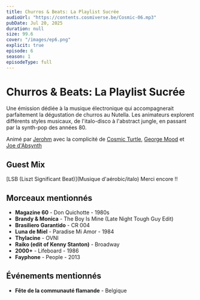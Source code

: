 ```yaml
---
title: Churros & Beats: La Playlist Sucrée
audioUrl: "https://contents.cosmiverse.be/Cosmic-06.mp3"
pubDate: Jul 20, 2025
duration: null
size: 99.6
cover: "/images/ep6.png"
explicit: true
episode: 6
season: 1
episodeType: full
---
```


# Churros & Beats: La Playlist Sucrée

Une émission dédiée à la musique électronique qui accompagnerait parfaitement la dégustation de churros au Nutella. Les animateurs explorent différents styles musicaux, de l'italo-disco à l'abstract jungle, en passant par la synth-pop des années 80.

Animé par [Jerohm](https://jerohm.com/) avec la complicité de [Cosmic Turtle](https://i.seadn.io/gcs/files/a552993aecdcdb0aedd93116bc207e59.png?auto=format&w=1400&fr=1), [George Mood](https://soundcloud.com/george_mood) et [Joe d'Absynth](https://soundcloud.com/gregory-berger-1)

## Guest Mix

[LSB (Liszt Significant Beat)](Musique d'aérobic/italo) Merci encore !!

## Morceaux mentionnés

- **Magazine 60** - Don Quichotte - 1980s
- **Brandy & Monica** - The Boy Is Mine (Late Night Tough Guy Edit)
- **Brasiliero Garantido** - CR 004
- **Luna de Miel** - Paradise Mi Amor - 1984
- **Thylacine** - OVNI
- **Raiko (edit of Kenny Stanton)** - Broadway
- **2000+** - Lifeboard - 1986
- **Fayphone** - People - 2013

## Événements mentionnés

- **Fête de la communauté flamande** - Belgique
